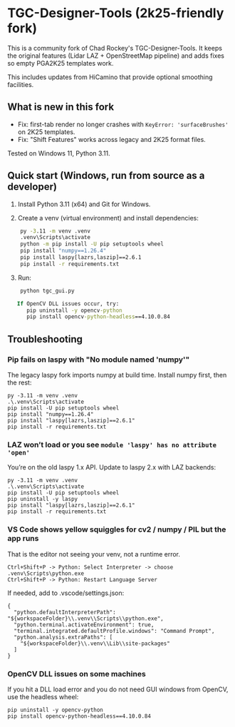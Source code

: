 # TGC-Designer-Tools (2k25-friendly fork)

This is a community fork of Chad Rockey's TGC-Designer-Tools. It keeps the original features (Lidar LAZ + OpenStreetMap pipeline) and adds fixes so empty PGA2K25 templates work.

This includes updates from HiCamino that provide optional smoothing facilities.


## What is new in this fork

- Fix: first-tab render no longer crashes with `KeyError: 'surfaceBrushes'` on 2K25 templates.
- Fix: "Shift Features" works across legacy and 2K25 format files.

Tested on Windows 11, Python 3.11.



## Quick start (Windows, run from source as a developer)

1) Install Python 3.11 (x64) and Git for Windows.

2) Create a venv (virtual environment) and install dependencies:
```bat  
    py -3.11 -m venv .venv
    .venv\Scripts\activate
    python -m pip install -U pip setuptools wheel
    pip install "numpy==1.26.4"             
    pip install laspy[lazrs,laszip]==2.6.1
    pip install -r requirements.txt     
```          
   
3) Run:
```bat
    python tgc_gui.py

   If OpenCV DLL issues occur, try:
      pip uninstall -y opencv-python
      pip install opencv-python-headless==4.10.0.84   
```        
      
## Troubleshooting

### Pip fails on laspy with "No module named 'numpy'"

The legacy laspy fork imports numpy at build time. Install numpy first, then the rest:

    py -3.11 -m venv .venv
    .\.venv\Scripts\activate
    pip install -U pip setuptools wheel
    pip install "numpy==1.26.4"
    pip install "laspy[lazrs,laszip]==2.6.1"
    pip install -r requirements.txt
   
### LAZ won’t load or you see `module 'laspy' has no attribute 'open'`

You’re on the old laspy 1.x API. Update to laspy 2.x with LAZ backends:

    py -3.11 -m venv .venv
    .\.venv\Scripts\activate
    pip install -U pip setuptools wheel
    pip uninstall -y laspy
    pip install "laspy[lazrs,laszip]==2.6.1"
    pip install -r requirements.txt
   
   
### VS Code shows yellow squiggles for cv2 / numpy / PIL but the app runs

That is the editor not seeing your venv, not a runtime error.

    Ctrl+Shift+P -> Python: Select Interpreter -> choose .venv\Scripts\python.exe
    Ctrl+Shift+P -> Python: Restart Language Server

If needed, add to .vscode/settings.json:

    {
      "python.defaultInterpreterPath": "${workspaceFolder}\\.venv\\Scripts\\python.exe",
      "python.terminal.activateEnvironment": true,
      "terminal.integrated.defaultProfile.windows": "Command Prompt",
      "python.analysis.extraPaths": [
        "${workspaceFolder}\\.venv\\Lib\\site-packages"
      ]
    }   
   
   
### OpenCV DLL issues on some machines

If you hit a DLL load error and you do not need GUI windows from OpenCV, use the headless wheel:

    pip uninstall -y opencv-python
    pip install opencv-python-headless==4.10.0.84   